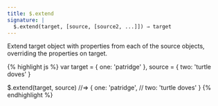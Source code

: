 ```yaml
---
title: $.extend
signature: |
  $.extend(target, [source, [source2, ...]]) ⇒ target
---
```


Extend target object with properties from each of the source objects,
overriding the properties on target.

{% highlight js %}
var target = { one: 'patridge' },
    source = { two: 'turtle doves' }

$.extend(target, source)
//=> { one: 'patridge',
//     two: 'turtle doves' }
{% endhighlight %}
